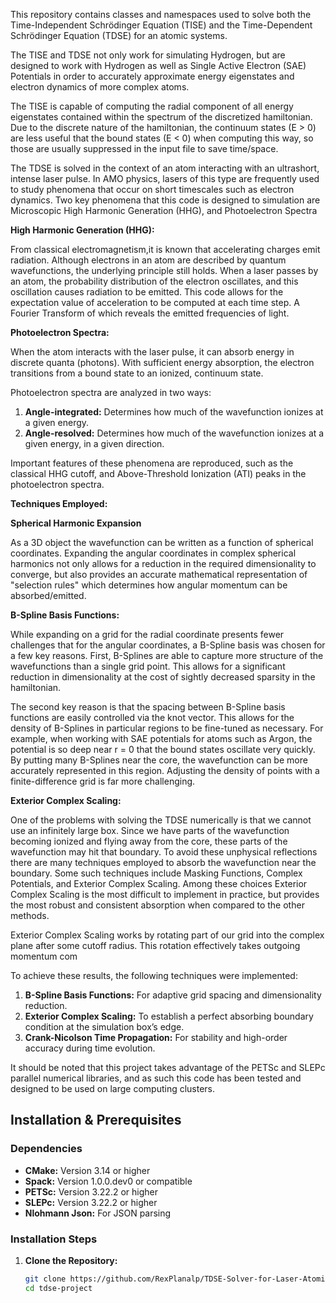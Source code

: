 This repository contains classes and namespaces used to solve both the Time-Independent Schrödinger Equation (TISE) and the Time-Dependent Schrödinger Equation (TDSE) for an atomic systems.

The TISE and TDSE not only work for simulating Hydrogen, but are designed to work with Hydrogen as well as Single Active Electron (SAE) Potentials in order to accurately approximate energy eigenstates and electron dynamics of more complex atoms. 

The TISE is capable of computing the radial component of all energy eigenstates contained within the spectrum of the discretized hamiltonian. Due to the discrete nature of the hamiltonian, the continuum states (E > 0) are less useful that the bound states (E < 0) when computing this way, so those are usually suppressed in the input file to save time/space. 

The TDSE is solved in the context of an atom interacting with an ultrashort, intense laser pulse. In AMO physics, lasers of this type are frequently used to study phenomena that occur on short timescales such as electron dynamics. Two key phenomena that this code is designed to simulation are Microscopic High Harmonic Generation (HHG), and Photoelectron Spectra

**High Harmonic Generation (HHG):**

From classical electromagnetism,it is known that accelerating charges emit radiation. Although electrons in an atom are described by quantum wavefunctions, the underlying principle still holds. When a laser passes by an atom, the probability distribution of the electron oscillates, and this oscillation causes radiation to be emitted. This code allows for the expectation value of acceleration to be computed at each time step. A Fourier Transform of which reveals the emitted frequencies of light. 

**Photoelectron Spectra:**

When the atom interacts with the laser pulse, it can absorb energy in discrete quanta (photons). With sufficient energy absorption, the electron transitions from a bound state to an ionized, continuum state.

Photoelectron spectra are analyzed in two ways:
1. **Angle-integrated:** Determines how much of the wavefunction ionizes at a given energy.
2. **Angle-resolved:** Determines how much of the wavefunction ionizes at a given energy, in a given direction.


Important features of these phenomena are reproduced, such as the classical HHG cutoff, and Above-Threshold Ionization (ATI) peaks in the photoelectron spectra.

**Techniques Employed:**

**Spherical Harmonic Expansion**

As a 3D object the wavefunction can be written as a function of spherical coordinates. Expanding the angular coordinates in complex spherical harmonics not only allows
for a reduction in the required dimensionality to converge, but also provides an accurate mathematical representation of "selection rules" which determines how angular
momentum can be absorbed/emitted. 


**B-Spline Basis Functions:**

While expanding on a grid for the radial coordinate presents fewer challenges that for the angular coordinates, a B-Spline basis was chosen for a few key reasons. First, B-Splines are able to capture more structure of the wavefunctions than a single grid point. This allows for a significant reduction in dimensionality at the cost of sightly decreased sparsity in the hamiltonian. 

The second key reason is that the spacing between B-Spline basis functions are easily controlled via the knot vector. This allows for the density of B-Splines in particular regions to be fine-tuned as necessary. For example, when working with SAE potentials for atoms such as Argon, the potential is so deep near r = 0 that the bound states oscillate very quickly. By putting many B-Splines near the core, the wavefunction can be more accurately represented in this region. Adjusting the density of points with a finite-difference grid is far more challenging. 

**Exterior Complex Scaling:**

One of the problems with solving the TDSE numerically is that we cannot use an infinitely large box. Since we have parts of the wavefunction becoming ionized
and flying away from the core, these parts of the wavefunction may hit that boundary. To avoid these unphysical reflections there are many techniques 
employed to absorb the wavefunction near the boundary. Some such techniques include Masking Functions, Complex Potentials, and Exterior Complex Scaling. 
Among these choices Exterior Complex Scaling is the most difficult to implement in practice, but provides the most robust and consistent absorption when
compared to the other methods. 

Exterior Complex Scaling works by rotating part of our grid into the complex plane after some cutoff radius. This rotation effectively takes outgoing momentum com




To achieve these results, the following techniques were implemented:
1. **B-Spline Basis Functions:** For adaptive grid spacing and dimensionality reduction.
2. **Exterior Complex Scaling:** To establish a perfect absorbing boundary condition at the simulation box’s edge.
3. **Crank-Nicolson Time Propagation:** For stability and high-order accuracy during time evolution.

It should be noted that this project takes advantage of the PETSc and SLEPc parallel numerical libraries, 
and as such this code has been tested and designed to be used on large computing clusters. 

## Installation & Prerequisites

### Dependencies
- **CMake:** Version 3.14 or higher
- **Spack:** Version 1.0.0.dev0 or compatible
- **PETSc:** Version 3.22.2 or higher
- **SLEPc:** Version 3.22.2 or higher
- **Nlohmann Json:** For JSON parsing

### Installation Steps

1. **Clone the Repository:**
   ```bash
   git clone https://github.com/RexPlanalp/TDSE-Solver-for-Laser-Atomic-Interactionsgit
   cd tdse-project
